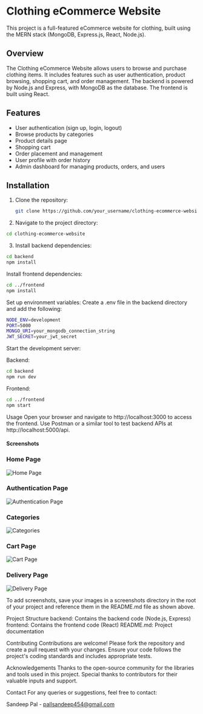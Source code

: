 # Clothing eCommerce Website

This project is a full-featured eCommerce website for clothing, built using the MERN stack (MongoDB, Express.js, React, Node.js).

## Overview

The Clothing eCommerce Website allows users to browse and purchase clothing items. It includes features such as user authentication, product browsing, shopping cart, and order management. The backend is powered by Node.js and Express, with MongoDB as the database. The frontend is built using React.

## Features

- User authentication (sign up, login, logout)
- Browse products by categories
- Product details page
- Shopping cart
- Order placement and management
- User profile with order history
- Admin dashboard for managing products, orders, and users

## Installation

1. Clone the repository:
   ```bash
   git clone https://github.com/your_username/clothing-ecommerce-website.git
   ```
2. Navigate to the project directory:
```bash
cd clothing-ecommerce-website
```

3. Install backend dependencies:
```bash
cd backend
npm install
```

Install frontend dependencies:
```sh
cd ../frontend
npm install
```

Set up environment variables:
Create a .env file in the backend directory and add the following:
```sh
NODE_ENV=development
PORT=5000
MONGO_URI=your_mongodb_connection_string
JWT_SECRET=your_jwt_secret
```
Start the development server:

Backend:
```sh
cd backend
npm run dev
```
Frontend:
```sh
cd ../frontend
npm start
```
Usage
Open your browser and navigate to http://localhost:3000 to access the frontend.
Use Postman or a similar tool to test backend APIs at http://localhost:5000/api.


#### Screenshots
### Home Page
![Home Page](https://drive.google.com/uc?id=1xlWL2DY4uVV4UKkgGYg_ZJackl9m6wN5)

### Authentication Page
![Authentication Page](https://drive.google.com/uc?id=1pnNIjDzUyqd3ZdIetQZOLupFlHB3ZMU_)

### Categories
![Categories](https://drive.google.com/uc?id=16noslSHkDHGqq283xvGVJobg0gUUmq9f)

### Cart Page
![Cart Page](https://drive.google.com/uc?id=1t4KKkZ2nxrDrmbJnyKavZ0FsWTgxtYxn)

### Delivery Page
![Delivery Page](https://drive.google.com/uc?id=16zu0sxZ3crPjPwk-PgIjETBzVEducQ2S)

To add screenshots, save your images in a screenshots directory in the root of your project and reference them in the README.md file as shown above.

Project Structure
backend: Contains the backend code (Node.js, Express)
frontend: Contains the frontend code (React)
README.md: Project documentation

Contributing
Contributions are welcome! Please fork the repository and create a pull request with your changes. Ensure your code follows the project's coding standards and includes appropriate tests.



Acknowledgements
Thanks to the open-source community for the libraries and tools used in this project.
Special thanks to contributors for their valuable inputs and support.

Contact
For any queries or suggestions, feel free to contact:

Sandeep Pal - pallsandeep454@gmail.com
